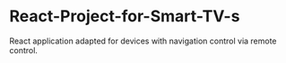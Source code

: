 # React-Project-for-Smart-TV-s
React application adapted for devices with navigation control via remote control.
